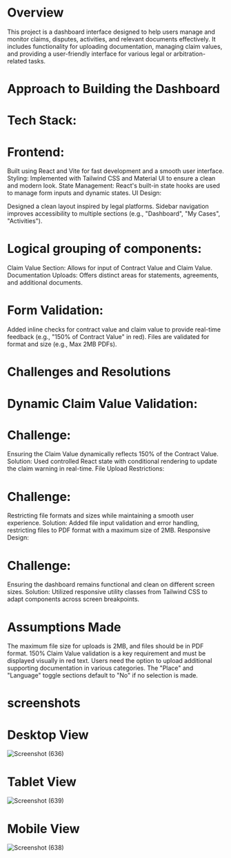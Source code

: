 # Overview

This project is a dashboard interface designed to help users manage and monitor claims, disputes, activities, and relevant documents effectively. It includes functionality for uploading documentation, managing claim values, and providing a user-friendly interface for various legal or arbitration-related tasks.


# Approach to Building the Dashboard
# Tech Stack:

# Frontend: 
Built using React and Vite for fast development and a smooth user interface.
Styling: Implemented with Tailwind CSS and Material UI to ensure a clean and modern look.
State Management: React's built-in state hooks are used to manage form inputs and dynamic states.
UI Design:

Designed a clean layout inspired by legal platforms.
Sidebar navigation improves accessibility to multiple sections (e.g., "Dashboard", "My Cases", "Activities").

# Logical grouping of components:
Claim Value Section: Allows for input of Contract Value and Claim Value.
Documentation Uploads: Offers distinct areas for statements, agreements, and additional documents.


# Form Validation:

Added inline checks for contract value and claim value to provide real-time feedback (e.g., "150% of Contract Value" in red).
Files are validated for format and size (e.g., Max 2MB PDFs).


# Challenges and Resolutions

# Dynamic Claim Value Validation:

# Challenge: 
Ensuring the Claim Value dynamically reflects 150% of the Contract Value.
Solution: Used controlled React state with conditional rendering to update the claim warning in real-time.
File Upload Restrictions:

# Challenge: 
Restricting file formats and sizes while maintaining a smooth user experience.
Solution: Added file input validation and error handling, restricting files to PDF format with a maximum size of 2MB.
Responsive Design:

# Challenge: 
Ensuring the dashboard remains functional and clean on different screen sizes.
Solution: Utilized responsive utility classes from Tailwind CSS to adapt components across screen breakpoints.

# Assumptions Made
The maximum file size for uploads is 2MB, and files should be in PDF format.
150% Claim Value validation is a key requirement and must be displayed visually in red text.
Users need the option to upload additional supporting documentation in various categories.
The "Place" and "Language" toggle sections default to "No" if no selection is made.

# screenshots

# Desktop View
    
![Screenshot (636)](https://github.com/user-attachments/assets/00c99ed6-9510-4b4f-a8b0-970b7fb35b4a)        



# Tablet View


![Screenshot (639)](https://github.com/user-attachments/assets/b7252379-db44-41cd-85a1-9c9e465d330f)



# Mobile View


![Screenshot (638)](https://github.com/user-attachments/assets/b56c7e60-13f1-44b0-8329-a1417ce93e49)
